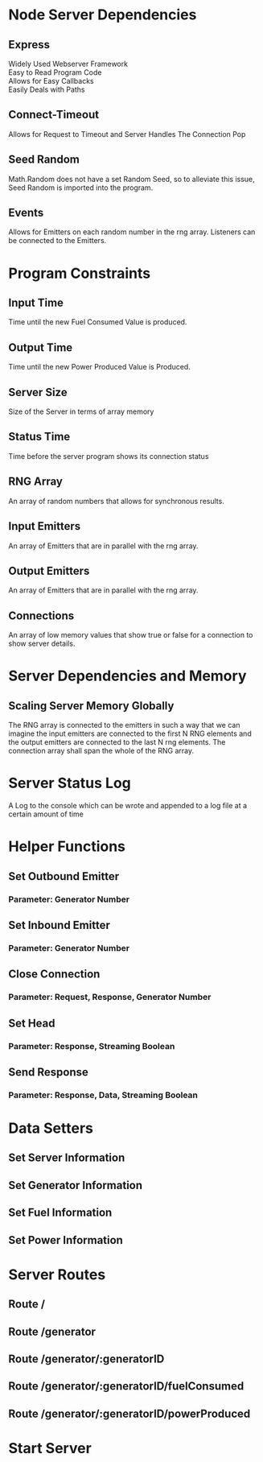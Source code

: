 # Node Server Dependencies  
## Express  
Widely Used Webserver Framework  
Easy to Read Program Code  
Allows for Easy Callbacks  
Easily Deals with Paths  
## Connect-Timeout  
Allows for Request to Timeout and Server Handles The Connection Pop
## Seed Random
Math.Random does not have a set Random Seed, so to alleviate this issue, Seed Random is imported into the program.
## Events  
Allows for Emitters on each random number in the rng array. Listeners can be connected to the Emitters.
# Program Constraints
## Input Time  
Time until the new Fuel Consumed Value is produced.
## Output Time  
Time until the new Power Produced Value is Produced.
## Server Size
Size of the Server in terms of array memory
## Status Time
Time before the server program shows its connection status
## RNG Array
An array of random numbers that allows for synchronous results.
## Input Emitters
An array of Emitters that are in parallel with the rng array.
## Output Emitters
An array of Emitters that are in parallel with the rng array.
## Connections
An array of low memory values that show true or false for a connection to show server details.
# Server Dependencies and Memory  
## Scaling Server Memory Globally
The RNG array is connected to the emitters in such a way that we can imagine the input emitters are connected to the first N RNG elements and the output emitters are connected to the last N rng elements. The connection array shall span the whole of the RNG array.
# Server Status Log  
A Log to the console which can be wrote and appended to a log file at a certain amount of time
# Helper Functions  
## Set Outbound Emitter
### Parameter: Generator Number

## Set Inbound Emitter
### Parameter: Generator Number

## Close Connection
### Parameter: Request, Response, Generator Number

## Set Head
### Parameter: Response, Streaming Boolean

## Send Response
### Parameter: Response, Data, Streaming Boolean

# Data Setters  
## Set Server Information
## Set Generator Information
## Set Fuel Information
## Set Power Information
# Server Routes  
## Route /
## Route /generator
## Route /generator/:generatorID
## Route /generator/:generatorID/fuelConsumed
## Route /generator/:generatorID/powerProduced
# Start Server  
